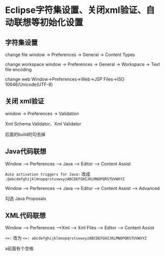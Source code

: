 # Eclipse字符集设置、关闭xml验证、自动联想等初始化设置

## 字符集设置

change file
window -> Preferences -> General -> Content Types

change workspace
window -> Preferences -> General -> Workspace -> Text file encoding

change web
Window->Preferences->Web->JSP Files->ISO 10646/Unicode(UTF-8)

 

##  关闭 xml验证

 window -> Preferences -> Validation

Xml Schema Validator、Xml Validator

后面的build的勾去掉

 

## Java代码联想

Window --> Perferences --> Java --> Editor --> Content Assist

`Auto activation triggers for Java:` 改成 `.@abcdefghijklmnopqrstuvwxyzABCDEFGHIJKLMNOPQRSTUVWXYZ`

Window --> Perferences --> Java --> Editor --> Content Assist --> Advanced

勾选 Java Proposals



## XML代码联想

 Window --> Perferences -->Xml --> Xml Files --> Editor --> Content Assist

`<=:` 改为 `<=: abcdefghijklmnopqrstuvwxyzABCDEFGHIJKLMNOPQRSTUVWXYZ`


a前面有个空格